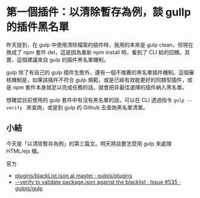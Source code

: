 # 第一個插件：以清除暫存為例，談 gullp 的插件黑名單

昨天提到，在 gulp 中使用清除檔案的插件時，我用的本來是 gulp clean，但現在換成了 npm 套件 del，這是因為重新 npm install 時，看到了 CLI 給的回饋。其實，這個建議來自 gulp 的插件黑名單機制。

gulp 除了有自己的 gulp 插件生態外，還有一個不推薦的黑名單插件機制。這個審核機制是，如果該插件不符合 gulp 規範，或是已經有效能更好的同類型插件，或是 npm 套件本身就足以完成任務的話，就會把非最佳選擇的插件納入黑名單。

想確認目前使用的 gulp 套件中有沒有黑名單的話，可以在 CLI 透過指令 `gulp --verify ` 來查詢，或是到 gulp 的 Github 去查詢黑名單清單。

## 小結

今天是「以清除暫存為例」的第三篇文。明天將談要怎麼用 gulp 來處理 HTML/ejs 檔。



官方 
* [plugins/blackList.json at master · gulpjs/plugins](https://github.com/gulpjs/plugins/blob/master/src/blackList.json) 
* [--verify to validate package.json against the blacklist · Issue #535 · gulpjs/gulp](https://github.com/gulpjs/gulp/issues/535)